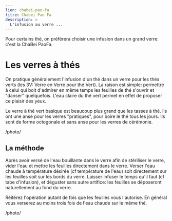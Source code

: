 ```yaml
---
lien: chabei-pao-fa
titre: Chabei Pao Fa
description: >
  L'infusion au verre ...
---
```


Pour certains thé, on préfèrera choisir une infusion dans un grand verre: c'est la ChaBei PaoFa.

# Les verres à thés

On pratique généralement l'infusion d'un thé dans un verre pour les thés verts (les 3V: Verre en Verre pour thé Vert).
La raison est simple: permettre à celui qui boit d'admirer en même temps les feuilles de thé s'ouvrir et "danser" quelquefois. L'eau claire du thé vert permet en effet de proposer ce plaisir des yeux. 

Le verre à thé vert basique est beaucoup plus grand que les tasses à thé. Ils ont une anse pour les verres "pratiques", pour boire le thé tous les jours. Ils sont de forme octogonale et sans anse pour les verres de cérémonie.

/photo/

## La méthode

Après avoir versé de l'eau bouillante dans le verre afin de stériliser le verre, vider l'eau et mettre les feuilles directement dans le verre. 
Verser l'eau chaude à température désirée (cf température de l'eau) soit directement sur les feuilles soit sur les bords du verre. 
Laisser infuser le temps qu'il faut (cf tabe d'infusion), et déguster sans autre artifice: les feuilles se déposeront naturellement au fond du verre.

Réitérez l'opération autant de fois que les feuilles vous l'autorise. En général vous verserez au moins trois fois de l'eau chaude sur le même thé.

/photo/
